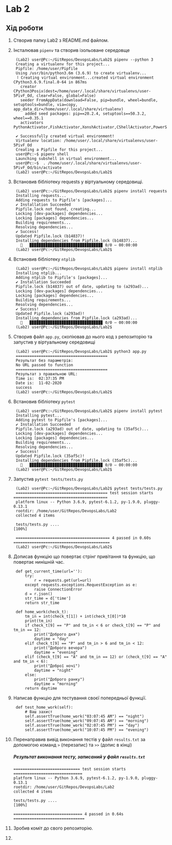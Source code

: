 # Lab 2
## Хід роботи
1. Створив папку Lab2 з README.md файлом.
2. Інсталював ```pipenv``` та створив ізольоване середовще

        (Lab2) user@Pc:~/GitRepos/DevopsLabs/Lab2$ pipenv --python 3
        Creating a virtualenv for this project...
        Pipfile: /home/user/Pipfile
        Using /usr/bin/python3.6m (3.6.9) to create virtualenv...
        ⠸ Creating virtual environment...created virtual environment CPython3.6.9.final.0-64 in 867ms
          creator CPython3Posix(dest=/home/user/.local/share/virtualenvs/user-5PivF_Od, clear=False, global=False)
          seeder FromAppData(download=False, pip=bundle, wheel=bundle, setuptools=bundle, via=copy, app_data_dir=/home/user/.local/share/virtualenv)
            added seed packages: pip==20.2.4, setuptools==50.3.2, wheel==0.35.1
          activators PythonActivator,FishActivator,XonshActivator,CShellActivator,PowerShellActivator,BashActivator
        
        ✔ Successfully created virtual environment! 
        Virtualenv location: /home/user/.local/share/virtualenvs/user-5PivF_Od
        Creating a Pipfile for this project...
        user@Pc:~$ pipenv shell
        Launching subshell in virtual environment...
        user@Pc:~$  . /home/user/.local/share/virtualenvs/user-5PivF_Od/bin/activate
        (Lab2) user@Pc:~/GitRepos/DevopsLabs/Lab2$ 
3. Встановив бібліотеку requests у віртуальному середовищі.

        (Lab2) user@Pc:~/GitRepos/DevopsLabs/Lab2$ pipenv install requests
        Installing requests...
        Adding requests to Pipfile's [packages]...
        ✔ Installation Succeeded 
        Pipfile.lock not found, creating...
        Locking [dev-packages] dependencies...
        Locking [packages] dependencies...
        Building requirements...
        Resolving dependencies...
        ✔ Success! 
        Updated Pipfile.lock (b14837)!
        Installing dependencies from Pipfile.lock (b14837)...
          🐍   ▉▉▉▉▉▉▉▉▉▉▉▉▉▉▉▉▉▉▉▉▉▉▉▉▉▉▉▉▉▉▉▉ 0/0 — 00:00:00
        (Lab2) user@Pc:~/GitRepos/DevopsLabs/Lab2$ 
4. Встановив бібліотеку ```ntplib``` 
        
        (Lab2) user@Pc:~/GitRepos/DevopsLabs/Lab2$ pipenv install ntplib
        Installing ntplib...
        Adding ntplib to Pipfile's [packages]...
        ✔ Installation Succeeded 
        Pipfile.lock (b14837) out of date, updating to (a293ad)...
        Locking [dev-packages] dependencies...
        Locking [packages] dependencies...
        Building requirements...
        Resolving dependencies...
        ✔ Success! 
        Updated Pipfile.lock (a293ad)!
        Installing dependencies from Pipfile.lock (a293ad)...
          🐍   ▉▉▉▉▉▉▉▉▉▉▉▉▉▉▉▉▉▉▉▉▉▉▉▉▉▉▉▉▉▉▉▉ 0/0 — 00:00:00
        (Lab2) user@Pc:~/GitRepos/DevopsLabs/Lab2$
5. Створив файл ```app.py```, скопіював до нього код з репозиторію та запустив у віртуальному середовищі
        
        (Lab2) user@Pc:~/GitRepos/DevopsLabs/Lab2$ python3 app.py
        ========================================
        Результат без параметрів: 
        No URL passed to function
        ========================================
        Результат з правильною URL: 
        Time is:  02:37:35 PM
        Date is:  11-02-2020
        success
        (Lab2) user@Pc:~/GitRepos/DevopsLabs/Lab2$ 
6. Встановив бібліотеку ```pytest```
        
        (Lab2) user@Pc:~/GitRepos/DevopsLabs/Lab2$ pipenv install pytest
        Installing pytest...
        Adding pytest to Pipfile's [packages]...
        ✔ Installation Succeeded 
        Pipfile.lock (a293ad) out of date, updating to (35af5c)...
        Locking [dev-packages] dependencies...
        Locking [packages] dependencies...
        Building requirements...
        Resolving dependencies...
        ✔ Success! 
        Updated Pipfile.lock (35af5c)!
        Installing dependencies from Pipfile.lock (35af5c)...
          🐍   ▉▉▉▉▉▉▉▉▉▉▉▉▉▉▉▉▉▉▉▉▉▉▉▉▉▉▉▉▉▉▉▉ 0/0 — 00:00:00
        (Lab2) user@Pc:~/GitRepos/DevopsLabs/Lab2$ 
7. Запустив ```pytest tests/tests.py```
        
        (Lab2) user@Pc:~/GitRepos/DevopsLabs/Lab2$ pytest tests/tests.py
        ======================================== test session starts =========================================
        platform linux -- Python 3.6.9, pytest-6.1.2, py-1.9.0, pluggy-0.13.1
        rootdir: /home/user/GitRepos/DevopsLabs/Lab2
        collected 4 items                                                                                    
        
        tests/tests.py ....                                                                            [100%]
        
        ========================================= 4 passed in 0.60s ==========================================
        (Lab2) user@Pc:~/GitRepos/DevopsLabs/Lab2$ 
8. Дописав функцію що повертає стрінг привітання та функцію, що повертає нинішній час.
        
        def get_current_time(url=''):
            try:
                r = requests.get(url=url)
            except requests.exceptions.RequestException as e:
                raise ConnectionError
            d = r.json()
            str_time = d['time']
            return str_time
        
        def home_work(check_t):
            tm_in = int(check_t[1]) + int(check_t[0])*10
            print(tm_in)
            if check_t[9] == "P" and tm_in < 6 or check_t[9] == "P" and tm_in == 12:
                print("Доброго дня")
                daytime = "day"
            elif check_t[9] == "P" and tm_in > 6 and tm_in < 12:
                print("Доброго вечора")
                daytime = "evening"
            elif (check_t[9] == "A" and tm_in == 12) or (check_t[9] == "A" and tm_in < 6):
                print("Доброї ночі")
                daytime = "night"
            else:
                print("Доброго ранку")
                daytime = "morning"
            return daytime
9. Написав функцію для тестування своєї попередньої функції.
        
        def test_home_work(self):
            # Ваш захист
            self.assertTrue(home_work("03:07:45 AM") == "night")
            self.assertTrue(home_work("09:07:45 AM") == "morning")
            self.assertTrue(home_work("02:07:45 PM") == "day")
            self.assertTrue(home_work("10:07:45 PM") == "evening")
10. Перенаправив вивід виконання тестів у файл ```results.txt``` за допомогою команд ```>``` (перезапис) та ```>>``` (допис в кінці)
    ##### Результат виконання тесту, записаний у файл ```results.txt```
        ============================= test session starts ==============================
        platform linux -- Python 3.6.9, pytest-6.1.2, py-1.9.0, pluggy-0.13.1
        rootdir: /home/user/GitRepos/DevopsLabs/Lab2
        collected 4 items
        
        tests/tests.py ....                                                      [100%]
        
        ============================== 4 passed in 0.64s ===============================  
11. Зробив коміт до свого репозиторію.
12.



